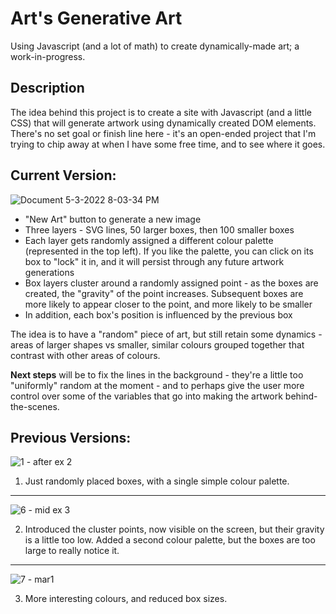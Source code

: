 # Art's Generative Art
Using Javascript (and a lot of math) to create dynamically-made art; a work-in-progress.

## Description
The idea behind this project is to create a site with Javascript (and a little CSS) that will generate artwork using dynamically created DOM elements. There's no set goal or finish line here - it's an open-ended project that I'm trying to chip away at when I have some free time, and to see where it goes.

## Current Version:

![Document 5-3-2022 8-03-34 PM](https://user-images.githubusercontent.com/97937045/166631494-9c80a3dd-8bfd-4685-911c-cf135f8842c3.png)

* "New Art" button to generate a new image
* Three layers - SVG lines, 50 larger boxes, then 100 smaller boxes
* Each layer gets randomly assigned a different colour palette (represented in the top left). If you like the palette, you can click on its box to "lock" it in, and it will persist through any future artwork generations
* Box layers cluster around a randomly assigned point - as the boxes are created, the "gravity" of the point increases. Subsequent boxes are more likely to appear closer to the point, and more likely to be smaller
* In addition, each box's position is influenced by the previous box

The idea is to have a "random" piece of art, but still retain some dynamics - areas of larger shapes vs smaller, similar colours grouped together that contrast with other areas of colours.

**Next steps** will be to fix the lines in the background - they're a little too "uniformly" random at the moment - and to perhaps give the user more control over some of the variables that go into making the artwork behind-the-scenes.

## Previous Versions:

![1 - after ex 2](https://user-images.githubusercontent.com/97937045/166633901-e4771ef1-a720-4c88-8f40-3c3e835e6ed0.png)

1. Just randomly placed boxes, with a single simple colour palette.

---

![6 - mid ex 3](https://user-images.githubusercontent.com/97937045/166634056-b9b07fe0-d1a3-4528-8c3c-3dc2031a5b09.png)

2. Introduced the cluster points, now visible on the screen, but their gravity is a little too low. Added a second colour palette, but the boxes are too large to really notice it.

---

![7 - mar1](https://user-images.githubusercontent.com/97937045/166634247-be55b0ee-f45b-4904-8a71-55e562b4f63c.png)

3. More interesting colours, and reduced box sizes.
